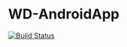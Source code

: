 # WD-AndroidApp

[![Build Status](https://travis-ci.com/dkpoult/WD-AndroidApp.svg?branch=dev)](https://travis-ci.com/dkpoult/WD-AndroidApp)
